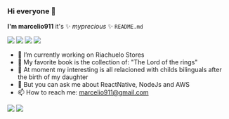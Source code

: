 ### Hi everyone 👋 
**I'm marcelio911** it's ✨ _myprecious_ ✨ `README.md`

[<img src="https://img.shields.io/badge/linkedin-%230077B5.svg?&style=for-the-badge&logo=linkedin&logoColor=white" />](https://www.linkedin.com/in/marcelio-oliveira-97972913/)
[<img src="https://img.shields.io/badge/instagram-%23E4405F.svg?&style=for-the-badge&logo=instagram&logoColor=white" />](https://instagram.com/marcelio911)
[<img src="https://img.shields.io/badge/twitter-%231DA1F2.svg?&style=for-the-badge&logo=twitter&logoColor=white" />](https://twitter/marcelio911)
[<img src="https://img.shields.io/badge/spotify-%231ED760.svg?&style=for-the-badge&logo=spotify&logoColor=white" />](https://open.spotify.com/user/22rcqief6megfugb5bgcq2zaq)

- 🔭 I’m currently working on Riachuelo Stores
- 🌱 My favorite book is the collection of: "The Lord of the rings"
- 🤔 At moment my interesting is all relacioned with childs bilinguals after the birth of my daughter
- 💬 But you can ask me about ReactNative, NodeJs and AWS
- 📫 How to reach me: marcelio911@gmail.com

<p>
  <img src="https://github-readme-stats.vercel.app/api?username=marcelio911&theme=dracula&line_height=27">
  <img src="https://github-readme-stats.vercel.app/api/top-langs/?username=marcelio911&hide=html,css,ruby,starlark,kotlin,python,handlebars,shell,objective-c&theme=dracula">
</p>
